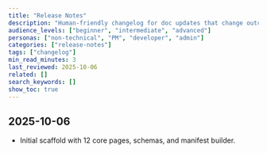 ```yaml
---
title: "Release Notes"
description: "Human-friendly changelog for doc updates that change outcomes for readers."
audience_levels: ["beginner", "intermediate", "advanced"]
personas: ["non-technical", "PM", "developer", "admin"]
categories: ["release-notes"]
tags: ["changelog"]
min_read_minutes: 3
last_reviewed: 2025-10-06
related: []
search_keywords: []
show_toc: true
---
```


## 2025-10-06
- Initial scaffold with 12 core pages, schemas, and manifest builder.
